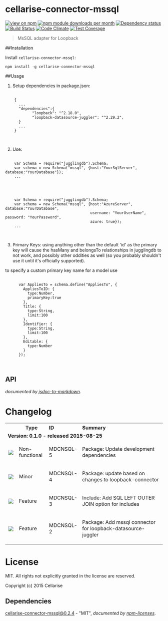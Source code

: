 # cellarise-connector-mssql
[![view on npm](http://img.shields.io/npm/v/cellarise-connector-mssql.svg?style=flat)](https://www.npmjs.org/package/cellarise-connector-mssql)
[![npm module downloads per month](http://img.shields.io/npm/dm/cellarise-connector-mssql.svg?style=flat)](https://www.npmjs.org/package/cellarise-connector-mssql)
[![Dependency status](https://david-dm.org/Cellarise/cellarise-connector-mssql.svg?style=flat)](https://david-dm.org/Cellarise/cellarise-connector-mssql)
[![Build Status](https://travis-ci.org/Cellarise/cellarise-connector-mssql.svg?branch=master)](https://travis-ci.org/Cellarise/cellarise-connector-mssql)
[![Code
Climate](https://codeclimate.com/github/Cellarise/cellarise-connector-mssql/badges/gpa.svg)](https://codeclimate.com/github/Cellarise/cellarise-connector-mssql)
[![Test Coverage](https://codeclimate.com/github/Cellarise/cellarise-connector-mssql/badges/coverage.svg)](https://codeclimate.com/github/Cellarise/cellarise-connector-mssql/badges/coverage.svg)

> MsSQL adapter for Loopback


##Installation

Install `cellarise-connector-mssql`:
```
npm install -g cellarise-connector-mssql
```


##Usage


1. Setup dependencies in package.json:
  <pre>
    <code>
    {
      ...
      "dependencies":{
		    "loopback": "^2.18.0",
		    "loopback-datasource-juggler": "^2.29.2",
      }
      ...
    }
    </code>
  </pre>
2. Use:
  <pre>
    <code>
    var Schema = require("jugglingdb").Schema;
    var schema = new Schema("mssql", {host:"YourSqlServer", database:"YourDatabase"});
    ...
    </code>
  </pre>
  <pre>
    <code>
    var Schema = require("jugglingdb").Schema;
    var schema = new Schema("mssql", {host:"AzureServer", database:"YourDatabase",
                                      username: "YourUserName", password: "YourPassword",
                                      azure: true});
    ...
    </code>
  </pre>
3. Primary Keys:
  using anything other than the default 'id' as the primary key
  will cause the hasMany and belongsTo relationships in jugglingdb to
  not work, and possibly other oddities as well (so you probably
  shouldn't use it until it's officially supported).

  to specify a custom primary key name for a model use
  <pre>
    <code>
      var AppliesTo = schema.define("AppliesTo", {
        AppliesToID: {
          type:Number,
          primaryKey:true
        },
        Title: {
          type:String,
          limit:100
        },
        Identifier: {
          type:String,
          limit:100
        },
        Editable: {
          type:Number
        }
      });
    </code>
  </pre>




## API
*documented by [jsdoc-to-markdown](https://github.com/75lb/jsdoc-to-markdown)*.


# Changelog

<table style="width:100%;border-spacing:0px;border-collapse:collapse;margin:0px;padding:0px;border-width:0px;">
  <tr>
    <th style="width:20px;text-align:center;"></th>
    <th style="width:80px;text-align:center;">Type</th>
    <th style="width:80px;text-align:left;">ID</th>
    <th style="text-align:left;">Summary</th>
  </tr>

<tr>
        <td colspan=4><strong>Version: 0.1.0 - released 2015-08-25</strong></td>
      </tr>

<tr>
            <td style="width:20px;padding:0;margin:0;text-align:center;"><img src="https://jira.cellarise.com:80/secure/viewavatar?size=xsmall&amp;avatarId=10419&amp;avatarType=issuetype"/></td>
            <td style="width:80px;text-align:left;">Non-functional</td>
            <td style="width:80px;text-align:left;">MDCNSQL-5</td>
            <td><p>Package: Update development dependencies</p><p></p></td>
          </tr>

<tr>
            <td style="width:20px;padding:0;margin:0;text-align:center;"><img src="https://jira.cellarise.com:80/secure/viewavatar?size=xsmall&amp;avatarId=10412&amp;avatarType=issuetype"/></td>
            <td style="width:80px;text-align:left;">Minor</td>
            <td style="width:80px;text-align:left;">MDCNSQL-4</td>
            <td><p>Package: update based on changes to loopback-connector</p><p></p></td>
          </tr>

<tr>
            <td style="width:20px;padding:0;margin:0;text-align:center;"><img src="https://jira.cellarise.com:80/secure/viewavatar?size=xsmall&amp;avatarId=10411&amp;avatarType=issuetype"/></td>
            <td style="width:80px;text-align:left;">Feature</td>
            <td style="width:80px;text-align:left;">MDCNSQL-3</td>
            <td><p>Include: Add SQL LEFT OUTER JOIN option for includes</p><p></p></td>
          </tr>

<tr>
            <td style="width:20px;padding:0;margin:0;text-align:center;"><img src="https://jira.cellarise.com:80/secure/viewavatar?size=xsmall&amp;avatarId=10411&amp;avatarType=issuetype"/></td>
            <td style="width:80px;text-align:left;">Feature</td>
            <td style="width:80px;text-align:left;">MDCNSQL-2</td>
            <td><p>Package: Add mssql connector for loopback-datasource-juggler</p><p></p></td>
          </tr>


</table>



# License

MIT. All rights not explicitly granted in the license are reserved.

Copyright (c) 2015 Cellarise
## Dependencies
[cellarise-connector-mssql@0.2.4](&quot;https://github.com/Cellarise/cellarise-connector-mssql&quot;) - &quot;MIT&quot;,
*documented by [npm-licenses](http://github.com/AceMetrix/npm-license.git)*.
